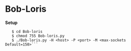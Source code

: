 # Bob-Loris

**Setup**

 ```$ git clone https://github.com/LukeBob/Bob-loris.git
    $ cd Bob-loris
    $ chmod 755 Bob-loris.py
    $ ./Bob-loris.py -H <host> -P <port> -M <max-sockets Default=150>```
 
